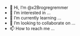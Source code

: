 - 👋 Hi, I’m @x2Brogregremmer
- 👀 I’m interested in ...
- 🌱 I’m currently learning ...
- 💞️ I’m looking to collaborate on ...
- 📫 How to reach me ...

<!---
x2Brogregremmer/x2Brogregremmer is a ✨ special ✨ repository because its `README.md` (this file) appears on your GitHub profile.
You can click the Preview link to take a look at your changes.
--->
